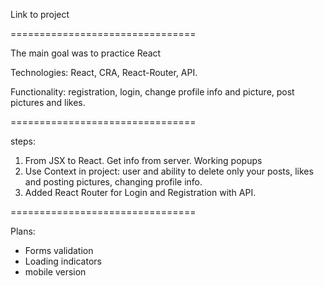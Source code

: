 
Link to project 

================================

The main goal was to practice React 

Technologies: React, CRA, React-Router, API.

Functionality: registration, login, change profile info and picture, post pictures and likes.

================================

steps: 

1. From JSX to React. Get info from server. Working popups
2. Use Context in project: user and ability to delete only your posts, likes and posting pictures, changing profile info.
3. Added React Router for Login and Registration with API. 

================================

Plans: 

* Forms validation
* Loading indicators
* mobile version
